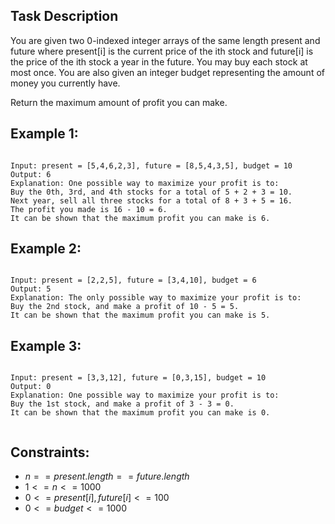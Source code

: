 ## Task Description

You are given two 0-indexed integer arrays of the same length present and future where present[i] is the current price of the ith stock and future[i] is the price of the ith stock a year in the future. You may buy each stock at most once. You are also given an integer budget representing the amount of money you currently have.

Return the maximum amount of profit you can make.

 

## Example 1:
```

Input: present = [5,4,6,2,3], future = [8,5,4,3,5], budget = 10
Output: 6
Explanation: One possible way to maximize your profit is to:
Buy the 0th, 3rd, and 4th stocks for a total of 5 + 2 + 3 = 10.
Next year, sell all three stocks for a total of 8 + 3 + 5 = 16.
The profit you made is 16 - 10 = 6.
It can be shown that the maximum profit you can make is 6.
```
## Example 2:
```

Input: present = [2,2,5], future = [3,4,10], budget = 6
Output: 5
Explanation: The only possible way to maximize your profit is to:
Buy the 2nd stock, and make a profit of 10 - 5 = 5.
It can be shown that the maximum profit you can make is 5.
```
## Example 3:
```

Input: present = [3,3,12], future = [0,3,15], budget = 10
Output: 0
Explanation: One possible way to maximize your profit is to:
Buy the 1st stock, and make a profit of 3 - 3 = 0.
It can be shown that the maximum profit you can make is 0.
 

```
## Constraints:
- $n == present.length == future.length$  
- $1 <= n <= 1000$  
- $0 <= present[i], future[i] <= 100$  
- $0 <= budget <= 1000$  
